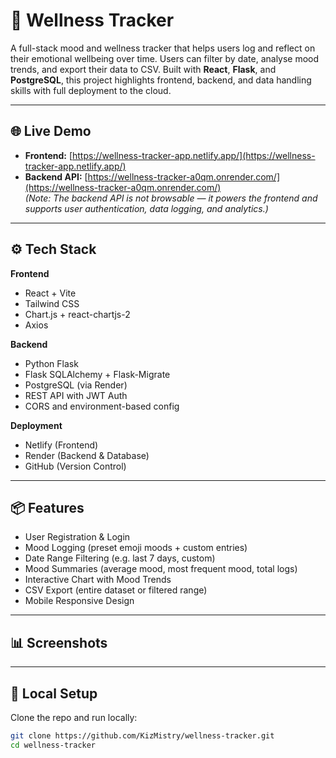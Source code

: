# 🧠 Wellness Tracker

A full-stack mood and wellness tracker that helps users log and reflect on their emotional wellbeing over time. Users can filter by date, analyse mood trends, and export their data to CSV. Built with **React**, **Flask**, and **PostgreSQL**, this project highlights frontend, backend, and data handling skills with full deployment to the cloud.

---

## 🌐 Live Demo

- **Frontend:** [https://wellness-tracker-app.netlify.app/](https://wellness-tracker-app.netlify.app/)
- **Backend API:** [https://wellness-tracker-a0qm.onrender.com/](https://wellness-tracker-a0qm.onrender.com/)  
  *(Note: The backend API is not browsable — it powers the frontend and supports user authentication, data logging, and analytics.)*

---

## ⚙️ Tech Stack

**Frontend**
- React + Vite
- Tailwind CSS
- Chart.js + react-chartjs-2
- Axios

**Backend**
- Python Flask
- Flask SQLAlchemy + Flask-Migrate
- PostgreSQL (via Render)
- REST API with JWT Auth
- CORS and environment-based config

**Deployment**
- Netlify (Frontend)
- Render (Backend & Database)
- GitHub (Version Control)

---

## 📦 Features

- User Registration & Login
- Mood Logging (preset emoji moods + custom entries)
- Date Range Filtering (e.g. last 7 days, custom)
- Mood Summaries (average mood, most frequent mood, total logs)
- Interactive Chart with Mood Trends
- CSV Export (entire dataset or filtered range)
- Mobile Responsive Design

---

## 📊 Screenshots



---

## 🔧 Local Setup

Clone the repo and run locally:

```bash
git clone https://github.com/KizMistry/wellness-tracker.git
cd wellness-tracker
